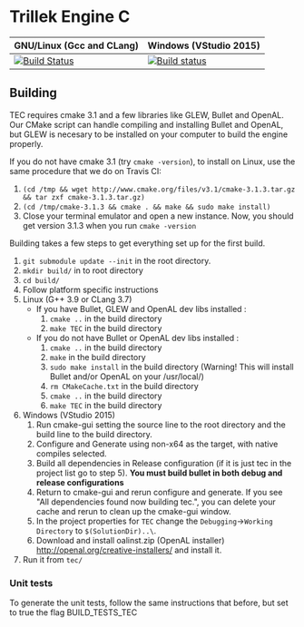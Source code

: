 # Trillek Engine C
| GNU/Linux (Gcc and CLang)                        | Windows (VStudio 2015)  |
|--------------------------------------------------|-------------------------|
|[![Build Status](https://travis-ci.org/trillek-team/tec.svg)](https://travis-ci.org/trillek-team/tec) | [![Build status](https://ci.appveyor.com/api/projects/status/n89l3qj4oo2v20th?svg=true)](https://ci.appveyor.com/project/Zardoz89/tec-ojmoq) |


## Building
TEC requires cmake 3.1 and a few libraries like GLEW, Bullet and OpenAL. Our CMake script can handle compiling and installing Bullet and OpenAL, but GLEW is necesary to be installed on your computer to build the engine properly.

If you do not have cmake 3.1 (try `cmake -version`), to install on Linux, use the same procedure that we do on Travis CI:

1. `(cd /tmp && wget http://www.cmake.org/files/v3.1/cmake-3.1.3.tar.gz && tar zxf cmake-3.1.3.tar.gz)`
2. `(cd /tmp/cmake-3.1.3 && cmake . && make && sudo make install)`
3. Close your terminal emulator and open a new instance. Now, you should get version 3.1.3 when you run `cmake -version`

Building takes a few steps to get everything set up for the first build.

1. `git submodule update --init` in the root directory.
2. `mkdir build/` in to root directory
3. `cd build/`
4. Follow platform specific instructions 
  1. Linux (G++ 3.9 or CLang 3.7)
     - If you have Bullet, GLEW and OpenAL dev libs installed : 
       1. `cmake ..` in the build directory
       2. `make TEC` in the build directory
     - If you do not have Bullet or OpenAL dev libs installed : 
       1. `cmake ..` in the build directory
       2. `make` in the build directory
       3. `sudo make install` in the build directory (Warning! This will install Bullet and/or OpenAL on your /usr/local/)
       4. `rm CMakeCache.txt` in the build directory
       5. `cmake ..` in the build directory
       6. `make TEC` in the build directory
  2. Windows (VStudio 2015)
     1. Run cmake-gui setting the source line to the root directory and the build line to the build directory.
     2. Configure and Generate using non-x64 as the target, with native compiles selected.
     3. Build all dependencies in Release configuration (if it is just tec in the project list go to step 5).
     **You must build bullet in both debug and release configurations**
     4. Return to cmake-gui and rerun configure and generate. If you see "All dependencies found now building tec.",
     you can delete your cache and rerun to clean up the cmake-gui window. 
     5. In the project properties for `TEC` change the `Debugging`->`Working Directory` to `$(SolutionDir)..\`.
     6. Download and install oalinst.zip (OpenAL installer) http://openal.org/creative-installers/ and install it.
5. Run it from `tec/`

### Unit tests

To generate the unit tests, follow the same instructions that before, but set to true the flag BUILD_TESTS_TEC
